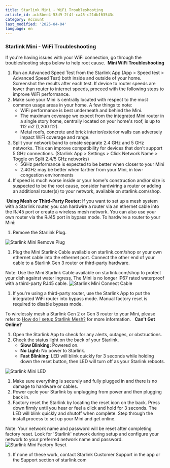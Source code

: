 ```yaml
---
title: Starlink Mini - WiFi Troubleshooting
article_id: acb3bee4-53d9-2f4f-ca45-c21db163543c
category: Account
last_modified: '2025-04-04'
language: en
---
```


### Starlink Mini - WiFi Troubleshooting
If you're having issues with your WiFi connection, go through the troubleshooting steps below to help root cause.
​
**Mini WiFi Troubleshooting**
  1. Run an Advanced Speed Test from the Starlink App (App > Speed test > Advanced Speed Test) both inside and outside of your home. Screenshot the results after each test. If device to router speeds are lower than router to internet speeds, proceed with the following steps to improve WiFi performance.
  2. Make sure your Mini is centrally located with respect to the most common usage areas in your home. A few things to note:
     * WiFi performance is best underneath and behind the Mini.
     * The maximum coverage we expect from the integrated Mini router in a single story home, centrally located on your home's roof, is up to 112 m2 (1,200 ft2).
     * Metal roofs, concrete and brick interior/exterior walls can adversely impact WiFi coverage and range.
  3. Split your network band to create separate 2.4 GHz and 5 GHz networks. This can improve compatibility for devices that don't support 5 GHz connections. (Starlink App > Settings > Click Network Name > Toggle on Split 2.4/5 GHz networks)
     * 5GHz performance is expected to be better when closer to your Mini
     * 2.4GHz may be better when farther from your Mini, in low-congestion environments
  4. If speed is much worse inside or your home's construction and/or size is suspected to be the root cause, consider hardwiring a router or adding an additional router(s) to your network, available on starlink.com/shop.


​
**Using Mesh or Third-Party Router:**
If you want to set up a mesh system with a Starlink router, you can hardwire a router via an ethernet cable into the RJ45 port or create a wireless mesh network. You can also use your own router via the RJ45 port in bypass mode. 
To hardwire a router to your Mini:
  1. Remove the Starlink Plug.


![Starlink Mini Remove Plug](https://www.starlink.com/public-files/starlink_mini_remove_plug.png)
  1. Plug the Mini Starlink Cable available on starlink.com/shop or your own ethernet cable into the ethernet port. Connect the other end of your cable to a Starlink Gen 3 router or third-party hardware.


Note: Use the Mini Starlink Cable available on starlink.com/shop to protect your dish against water ingress. The Mini is no longer IP67 rated waterproof with a third-party RJ45 cable. 
![Starlink Mini Connect Cable](https://www.starlink.com/public-files/setup_guide_mini_connect_cable.png)
  1. If you're using a third-party router, use the Starlink App to put the integrated WiFi router into bypass mode. Manual factory reset is required to disable bypass mode.


To wirelessly mesh a Starlink Gen 2 or Gen 3 router to your Mini, please refer to [How do I setup Starlink Mesh?](https://www.starlink.com/support/article/<https:/support.starlink.com/?topic=e729e467-6572-99c0-1035-cdd61b2e2cb7>) for more information.
​
​
**Can't Get Online?**
  1. Open the Starlink App to check for any alerts, outages, or obstructions.
  2. Check the status light on the back of your Starlink.
     * **Slow Blinking:** Powered on.
     * **No Light:** No power to Starlink.
     * **Fast Blinking:** LED will blink quickly for 3 seconds while holding down the reset button, then LED will turn off as your Starlink reboots.


![Starlink Mini LED](https://www.starlink.com/public-files/starlink_mini_led.png)
  1. Make sure everything is securely and fully plugged in and there is no damage to hardware or cables.
  2. Power cycle your Starlink by unplugging from power and then plugging back in.
  3. Factory reset the Starlink by locating the reset icon on the back. Press down firmly until you hear or feel a click and hold for 3 seconds. The LED will blink quickly and shutoff when complete. Step through the install process to set up your Mini and get online.


Note: Your network name and password will be reset after completing factory reset. Look for 'Starlink' network during setup and configure your network to your preferred network name and password.
![Starlink Mini Factory Reset](https://www.starlink.com/public-files/starlink_mini_factory_reset.png)
  1. If none of these work, contact Starlink Customer Support in the app or the Support section of starlink.com